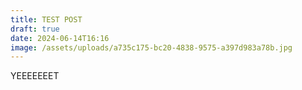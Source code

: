 ```yaml
---
title: TEST POST
draft: true
date: 2024-06-14T16:16
image: /assets/uploads/a735c175-bc20-4838-9575-a397d983a78b.jpg
---
```

YEEEEEEET
